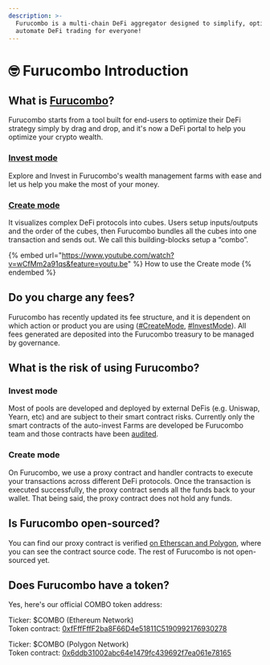```yaml
---
description: >-
  Furucombo is a multi-chain DeFi aggregator designed to simplify, optimize, and
  automate DeFi trading for everyone!
---
```


# 🤓 Furucombo Introduction

## What is [Furucombo](https://furucombo.app/)?

Furucombo starts from a tool built for end-users to optimize their DeFi strategy simply by drag and drop, and it's now a DeFi portal to help you optimize your crypto wealth.&#x20;

### [**Invest mode**](https://docs.furucombo.app/porject-mode/combo-page)&#x20;

Explore and Invest in Furucombo's wealth management farms with ease and let us help you make the most of your money.

### [**Create mode**](https://docs.furucombo.app/porject-mode/invest-page)&#x20;

It visualizes complex DeFi protocols into cubes. Users setup inputs/outputs and the order of the cubes, then Furucombo bundles all the cubes into one transaction and sends out. We call this building-blocks setup a “combo”.&#x20;

{% embed url="https://www.youtube.com/watch?v=wCfMm2a91qs&feature=youtu.be" %}
How to use the Create mode
{% endembed %}

## Do you charge any fees?

Furucombo has recently updated its fee structure, and it is dependent on which action or product you are using ([#CreateMode](https://docs.furucombo.app/porject-mode/combo-page#do-you-charge-any-fees), [#InvestMode](https://docs.furucombo.app/porject-mode/invest-page#do-you-charge-any-fees)). All fees generated are deposited into the Furucombo treasury to be managed by governance.

## What is the risk of using Furucombo?

### **Invest mode**&#x20;

Most of pools are developed and deployed by external DeFis (e.g. Uniswap, Yearn, etc) and are subject to their smart contract risks. Currently only the smart contracts of the auto-invest Farms are developed be Furucombo team and those contracts have been [audited](https://docs.furucombo.app/audit#furucombo-smart-wallet-and-auto-farming-feature-contract).

### **Create mode**&#x20;

On Furucombo, we use a proxy contract and handler contracts to execute your transactions across different DeFi protocols. Once the transaction is executed successfully, the proxy contract sends all the funds back to your wallet. That being said, the proxy contract does not hold any funds.

## Is Furucombo open-sourced?

You can find our proxy contract is verified [on Etherscan and Polygon](https://docs.furucombo.app/resources/smart-contracts), where you can see the contract source code. The rest of Furucombo is not open-sourced yet.

## Does Furucombo have a token?

Yes, here's our official COMBO token address:

Ticker: $COMBO (Ethereum Network)\
Token contract: [0xfFffFffF2ba8F66D4e51811C5190992176930278](https://etherscan.io/token/0xfFffFffF2ba8F66D4e51811C5190992176930278)

Ticker: $COMBO (Polygon Network)\
Token contract: [0x6ddb31002abc64e1479fc439692f7ea061e78165](https://polygonscan.com/token/0x6ddb31002abc64e1479fc439692f7ea061e78165)
